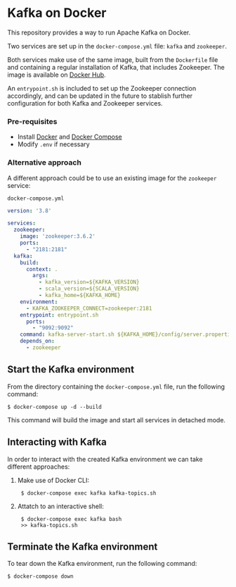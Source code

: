 # Kafka on Docker

This repository provides a way to run Apache Kafka on Docker. 

Two services are set up in the `docker-compose.yml` file: `kafka` and `zookeeper`. 

Both services make use of the same image, built from the `Dockerfile` file and containing a regular installation of Kafka, that includes Zookeeper. The image is available on [Docker Hub](https://hub.docker.com/repository/docker/jcchac/kafka).

An `entrypoint.sh` is included to set up the Zookeeper connection accordingly, and can be updated in the future to stablish further configuration for both Kafka and Zookeeper services.

### Pre-requisites

- Install [Docker](https://docs.docker.com/get-docker/) and [Docker Compose](https://docs.docker.com/compose/install/)
- Modify `.env` if necessary 

### Alternative approach

A different approach could be to use an existing image for the `zookeeper` service:

`docker-compose.yml`
``` yml
version: '3.8'

services: 
  zookeeper:
    image: 'zookeeper:3.6.2'
    ports:
      - "2181:2181"
  kafka:
    build: 
      context: .
        args:
          - kafka_version=${KAFKA_VERSION}
          - scala_version=${SCALA_VERSION}
          - kafka_home=${KAFKA_HOME}
    environment:
      - KAFKA_ZOOKEEPER_CONNECT=zookeeper:2181
    entrypoint: entrypoint.sh
      ports:
        - "9092:9092"
    command: kafka-server-start.sh ${KAFKA_HOME}/config/server.properties
    depends_on:
      - zookeeper
```

## Start the Kafka environment

From the directory containing the `docker-compose.yml` file, run the following command:

```
$ docker-compose up -d --build
```

This command will build the image and start all services in detached mode.

## Interacting with Kafka

In order to interact with the created Kafka environment we can take different approaches:

1. Make use of Docker CLI:

        $ docker-compose exec kafka kafka-topics.sh
    
2. Attatch to an interactive shell:

        $ docker-compose exec kafka bash
        >> kafka-topics.sh

## Terminate the Kafka environment

To tear down the Kafka environment, run the following command:

```
$ docker-compose down
```
